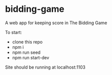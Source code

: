 # bidding-game
A web app for keeping score in The Bidding Game

To start:

- clone this repo
- npm i
- npm run seed
- npm run start-dev

Site should be running at localhost:1103
